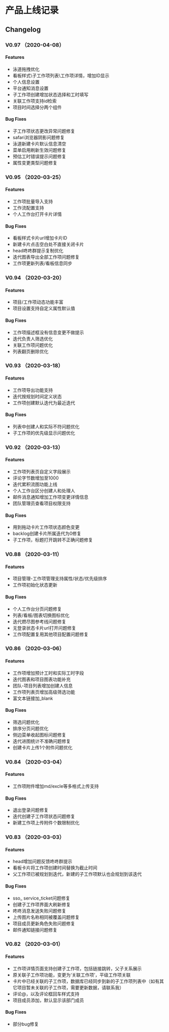 # 产品上线记录
## Changelog
### V0.97 （2020-04-08）
#### Features
* 泳道拖拽优化
* 看板样式\子工作项列表\工作项详情，增加ID显示
* 个人信息设置
* 平台通知消息设置
* 子工作项创建增加状态选择和工时填写
* 关联工作项支持id检索
* 项目时间选择分两个组件

#### Bug Fixes
* 子工作项状态更改异常问题修复
* safari浏览器阴影问题修复
* 泳道新建卡片默认信息清空
* 菜单启用刷新生效问题修复
* 预估工时错误提示问题修复
* 属性变更类型问题修复

### V0.95 （2020-03-25）
#### Features
* 工作项批量导入支持
* 工作流配置支持
* 个人工作台打开卡片详情

#### Bug Fixes
* 看板样式卡片url增加卡片ID
* 新建卡片点击空白处不直接关闭卡片
* head咚咚群提示复制优化
* 迭代图表导出全部工作项问题修复
* 工作项更新列表/看板信息同步


### V0.94 （2020-03-20）
#### Features
* 项目/工作项动态功能丰富
* 项目设置支持自定义属性默认值

#### Bug Fixes
* 工作项描述框没有信息变更不做提示
* 迭代负责人筛选优化
* 关联工作项问题优化
* 列表翻页删除优化

### V0.93 （2020-03-18）
#### Features
* 工作项导出功能支持
* 迭代按规划时间定义状态
* 工作项创建默认迭代为最近迭代

#### Bug Fixes
* 列表中创建人和实际不符问题优化
* 子工作项的优先级显示问题优化

### V0.92 （2020-03-13）
#### Features
* 工作项列表页自定义字段展示
* 评论字节数增加至1000
* 迭代累积流图功能上线
* 个人工作台区分创建人和处理人
* 邮件消息通知增加工作项变更详情信息
* 团队管理员查看项目权限支持

#### Bug Fixes
* 用到拖动卡片工作项状态颜色变更
* backlog创建卡片所属迭代为0修复
* 子工作项，标题打开跳转不正确问题修复


### V0.88 （2020-03-11）
#### Features
* 项目管理-工作项管理支持属性/状态/优先级排序
* 工作项初始化状态更新

#### Bug Fixes
* 个人工作台分页问题修复
* 列表/看板/图表切换图标优化
* 迭代燃尽图参考线问题修复
* 无登录状态卡片url打开问题修复
* 工作项配置复用其他项目配置问题修复

### V0.86 （2020-03-06）
#### Features
* 工作项增加预计工时和实际工时字段
* 迭代图表和项目图表功能补充
* 团队-项目列表增加创建人信息
* 工作项列表页增加高级筛选功能
* 富文本链接加_blank

#### Bug Fixes
* 筛选问题优化
* 排序分页问题优化
* 侧边菜单收起图标问题修复
* 迭代进图统计不准确问题修复
* 创建卡片上传1个附件问题优化


### V0.84 （2020-03-04）
#### Features
* 工作项附件增加md/excle等多格式上传支持

#### Bug Fixes
* 退出登录问题修复
* 迭代创建子工作项状态问题修复
* 新建工作项上传附件个数限制优化


### V0.83 （2020-03-03）
#### Features
* head增加问题反馈咚咚群提示
* 看板卡片将工作项创建时间替换为截止时间
* 父工作项已被规划到迭代，新建的子工作项默认也会规划到该迭代

#### Bug Fixes
* sso_ service_ticket问题修复
* 创建子工作项界面大刷新修复
* 咚咚消息发送失败问题修复
* 上传图片名称相同被覆盖问题修复
* 项目成员更新角色失败问题修复
* 邮件通知链接问题修复

### V0.82 （2020-03-01）
#### Features
* 工作项详情页面支持创建子工作项，包括链接跳转，父子关系展示
* 原关联子工作项功能，变更为‘关联工作项’，平级工作项关联
* 卡片中已经关联的子工作项，数据库已经同步到新的子工作项列表中（如有其它项目暂未关联的子工作项，需要更新数据，请联系我）
* 评论@，以及评论框回车样式支持
* 项目成员添加，默认显示该部门成员

#### Bug Fixes
* 部分bug修复

